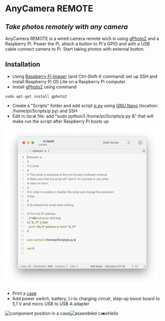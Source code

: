 # AnyCamera REMOTE
## _Take photos remotely with any camera_

AnyCamera REMOTE is a wired camera remote wich is using [gPhoto2] and a Raspberry Pi. Power the Pi, attach a button to Pi's GPIO and with a USB cable connect camera to Pi. Start taking photos with external button.  

## Installation

- Using [Raspberry Pi Imager] (and Ctrl-Shift-X command) set up SSH and install Raspberry Pi OS Lite on a Raspberry Pi computer.
- Install [gPhoto2] using command 
```
sudo apt-get install gphoto2
```
- Create a "Scripts" folder and add script [p.py] using [GNU Nano] (location: /home/pi/Scripts/p.py) and SSH
- Edit rc.local file: add "sudo python3 /home/pi/Scripts/p.py &" that will make run the script after Raspberry Pi boots up

<img src="https://github.com/Kub1V/AnyCamera-REMOTE/blob/main/Images/rclocal_image.png?raw=true" alt="rc.local file opened in text editor" width="500"/>

- Print a [case]
- Add power switch, battery, Li-Io charging circuit, step-up boost board to 5,1 V and micro USB to USB A adapter

<img src="https://github.com/Kub1V/AnyCamera-REMOTE/blob/main/Images/img_2.jpg?raw=true" alt="component position in a case" height="300" align="left"/>
<img src="https://github.com/Kub1V/AnyCamera-REMOTE/blob/main/Images/img_1.jpg?raw=true" alt="assembled case" height="300" align="left"/>

- Hello


[gPhoto2]: <http://gphoto.org>
[Raspberry Pi Imager]: <https://www.raspberrypi.com/software/>
[p.py]: <https://github.com/Kub1V/AnyCamera-REMOTE/blob/main/Code/p.py>
[GNU Nano]: <https://www.nano-editor.org>
[case]: <https://www.prusaprinters.org/cs/prints/153947-box-for-raspberry-pi-zero-battery-and-buttons/files>